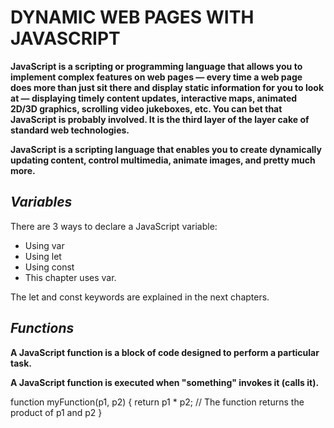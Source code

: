 # **DYNAMIC WEB PAGES WITH JAVASCRIPT**

**JavaScript is a scripting or programming language that allows you to implement complex features on web pages — every time a web page does more than just sit there and display static information for you to look at — displaying timely content updates, interactive maps, animated 2D/3D graphics, scrolling video jukeboxes, etc. You can bet that JavaScript is probably involved. It is the third layer of the layer cake of standard web technologies.**

**JavaScript is a scripting language that enables you to create dynamically updating content, control multimedia, animate images, and pretty much more.**

## **_Variables_**

There are 3 ways to declare a JavaScript variable:

- Using var
- Using let
- Using const
- This chapter uses var.

The let and const keywords are explained in the next chapters.

## **_Functions_**

**A JavaScript function is a block of code designed to perform a particular task.**

**A JavaScript function is executed when "something" invokes it (calls it).**

function myFunction(p1, p2) {
return p1 \* p2; // The function returns the product of p1 and p2
}
